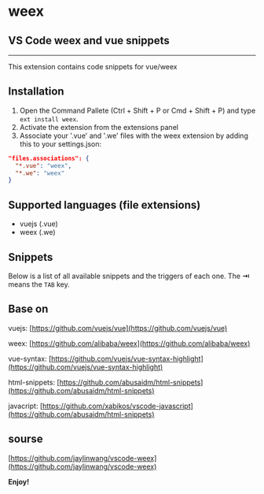 # weex
## VS Code weex and vue snippets
-------------------
This extension contains code snippets for vue/weex

## Installation


1. Open the Command Pallete (Ctrl + Shift + P or Cmd + Shift + P) and type ```ext install weex```.
2. Activate the extension from the extensions panel
3. Associate your '.vue' and '.we' files with the weex extension by adding this to your settings.json:
```json
"files.associations": {
  "*.vue": "weex",
  "*.we": "weex"
}
```

## Supported languages (file extensions)

* vuejs (.vue)
* weex (.we)


## Snippets

Below is a list of all available snippets and the triggers of each one. The **⇥** means the `TAB` key.

## Base on

vuejs: [https://github.com/vuejs/vue](https://github.com/vuejs/vue)

weex: [https://github.com/alibaba/weex](https://github.com/alibaba/weex)

vue-syntax: [https://github.com/vuejs/vue-syntax-highlight](https://github.com/vuejs/vue-syntax-highlight)

html-snippets: [https://github.com/abusaidm/html-snippets](https://github.com/abusaidm/html-snippets)

javacript: [https://github.com/xabikos/vscode-javascript](https://github.com/abusaidm/html-snippets)

## sourse

[https://github.com/jaylinwang/vscode-weex](https://github.com/jaylinwang/vscode-weex)

**Enjoy!**
